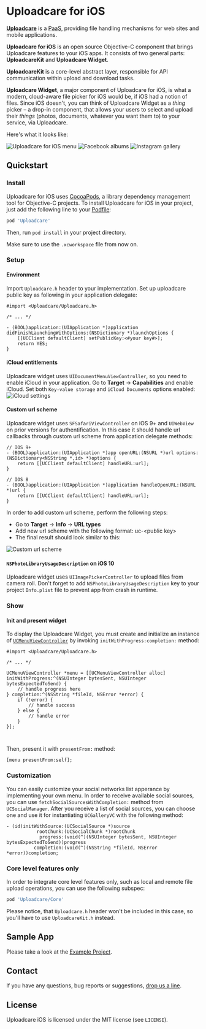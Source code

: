 # Uploadcare for iOS

**[Uploadcare](http://uploadcare.com)** is a [PaaS](https://en.wikipedia.org/wiki/Platform_as_a_service), providing file handling mechanisms for web sites and mobile applications.

**Uploadcare for iOS** is an open source Objective-C component that brings Uploadcare features to your iOS apps. It consists of two general parts: **UploadcareKit** and **Uploadcare Widget**.

**UploadcareKit** is a core-level abstract layer, responsible for API communication within upload and download tasks.

**Uploadcare Widget**, a major component of Uploadcare for iOS, is what a modern, cloud-aware file picker for iOS would be, if iOS had a notion of files. Since iOS doesn't, you can think of Uploadcare Widget as a *thing* picker – a drop-in component, that allows your users to select and upload their *things* (photos, documents, whatever you want them to) to your service, via Uploadcare.

Here's what it looks like:

![Uploadcare for iOS menu](https://ucarecdn.com/6fd1868d-6cda-4282-b932-683fd1c0b837/-/stretch/off/-/resize/250x/) ![Facebook albums](https://ucarecdn.com/81da28a4-1522-4b44-8d03-8eea18b94dd4/-/stretch/off/-/resize/250x/)
![Instagram gallery](https://ucarecdn.com/2405cae1-e653-424f-af21-c244dda2d77f/-/stretch/off/-/resize/250x/)

## Quickstart

### Install

Uploadcare for iOS uses [CocoaPods](http://cocoapods.org), a library dependency management tool for Objective-C projects. To install Uploadcare for iOS in your project, just add the following line to your [Podfile](https://github.com/CocoaPods/CocoaPods/wiki/A-Podfile):

```ruby
pod 'Uploadcare'
```

Then, run `pod install` in your project directory.

Make sure to use the `.xcworkspace` file from now on.

### Setup
#### Environment

Import `Uploadcare.h` header to your implementation.
Set up uploadcare public key as following in your application delegate:
```objc
#import <Uploadcare/Uploadcare.h>

/* ... */

- (BOOL)application:(UIApplication *)application didFinishLaunchingWithOptions:(NSDictionary *)launchOptions {
    [[UCClient defaultClient] setPublicKey:<#your key#>];
    return YES;
}
```

#### iCloud entitlements
Uploadcare widget uses `UIDocumentMenuViewController`, so you need to enable iCloud in your application. 
Go to **Target** -> **Capabilities** and enable iCloud. Set both `Key-value storage` and `iCloud Documents` options enabled:
![iCloud settings](https://ucarecdn.com/738d9b6f-517d-417c-b048-d0d08a411e80/)

#### Custom url scheme
Uploadcare widget uses `SFSafariViewController` on iOS 9+ and `UIWebView` on prior versions
for authentification. In this case it should handle url callbacks through custom url
scheme from application delegate methods:

```objc
// IOS 9+
- (BOOL)application:(UIApplication *)app openURL:(NSURL *)url options:(NSDictionary<NSString *,id> *)options {
    return [[UCClient defaultClient] handleURL:url];
}

// IOS 8
- (BOOL)application:(UIApplication *)application handleOpenURL:(NSURL *)url {
    return [[UCClient defaultClient] handleURL:url];
}
```
In order to add custom url scheme, perform the following steps:
* Go to **Target** -> **Info** -> **URL types**
* Add new url scheme with the following format: uc-\<public key\>
* The final result should look similar to this:

![Custom url scheme](https://ucarecdn.com/7426b014-7888-49dc-a44d-3c8655567796/)

#### `NSPhotoLibraryUsageDescription` on iOS 10
Uploadcare widget uses `UIImagePickerController` to upload files from camera roll. Don't forget to add  `NSPhotoLibraryUsageDescription` key to your project `Info.plist` file to prevent app from crash in runtime.

### Show
#### Init and present widget

To display the Uploadcare Widget, you must create and initialize an instance of [`UCMenuViewController`](https://github.com/uploadcare/uploadcare-ios/UploadcareWidget/UCMenuViewController.h) by invoking `initWithProgress:completion:` method:

```objc
#import <Uploadcare/Uploadcare.h>

/* ... */

UCMenuViewController *menu = [[UCMenuViewController alloc] initWithProgress:^(NSUInteger bytesSent, NSUInteger bytesExpectedToSend) {
    // handle progress here
} completion:^(NSString *fileId, NSError *error) {
    if (!error) {
        // handle success
    } else {
        // handle error
    }
}];
    
    
```

Then, present it with `presentFrom:` method:

```objc
[menu presentFrom:self];
```

### Customization

You can easily customize your social networks list apperance by implementing your own menu.
In order to receive available social sources, you can use `fetchSocialSourcesWithCompletion:` method from
`UCSocialManager`.
After you receive a list of social sources, you can choose one and use it for instantiating
`UCGalleryVC` with the following method:
```objc
- (id)initWithSource:(UCSocialSource *)source
           rootChunk:(UCSocialChunk *)rootChunk
            progress:(void(^)(NSUInteger bytesSent, NSUInteger bytesExpectedToSend))progress
          completion:(void(^)(NSString *fileId, NSError *error))completion;
```

### Core level features only

In order to integrate core level features only, such as local and remote file upload operations, 
you can use the following subspec:

```ruby
pod 'Uploadcare/Core'
```

Please notice, that `Uploadcare.h` header won't be included in this case, so you'll have to use `UploadcareKit.h` instead.

## Sample App

Please take a look at the [Example Project](https://github.com/uploadcare/uploadcare-ios/tree/master/Example). 

## Contact

If you have any questions, bug reports or suggestions, [drop us a line](mailto:hello@uploadcare.com).

## License 

Uploadcare iOS is licensed under the MIT license (see `LICENSE`).

